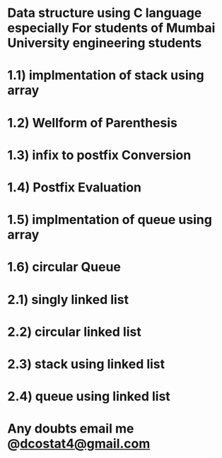 # Data structure using C language especially For students of Mumbai University  engineering students
# 1.1) implmentation of stack using array
# 1.2) Wellform of Parenthesis
# 1.3) infix to postfix Conversion
# 1.4) Postfix Evaluation
# 1.5) implmentation of queue using array
# 1.6) circular Queue
# 2.1) singly linked list
# 2.2) circular linked list
# 2.3) stack using linked list
# 2.4) queue using linked list

# Any doubts email me @dcostat4@gmail.com

